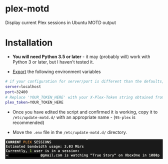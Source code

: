 # plex-motd
Display current Plex sessions in Ubuntu MOTD output

# Installation

- **You will need Python 3.5 or later** - it may (probably will) work with Python 3 or later, but I haven't tested it.

- [Export](https://help.ubuntu.com/community/EnvironmentVariables) the following environment variables
```bash
# if your configuration for server/port is different than the defaults, edit them accordingly
server=localhost
port=32400
# Replace 'YOUR_TOKEN_HERE' with your X-Plex-Token string obtained from your server.
plex_token=YOUR_TOKEN_HERE
```

- Once you have edited the script and confirmed it is working, copy it to `/etc/update-motd.d/` with an appropriate name - (`95-plex` is recommended)

- Move the `.env` file in the `/etc/update-motd.d/` directory.

![alt text](https://raw.githubusercontent.com/mveinot/plex-motd/master/README/1.png)
